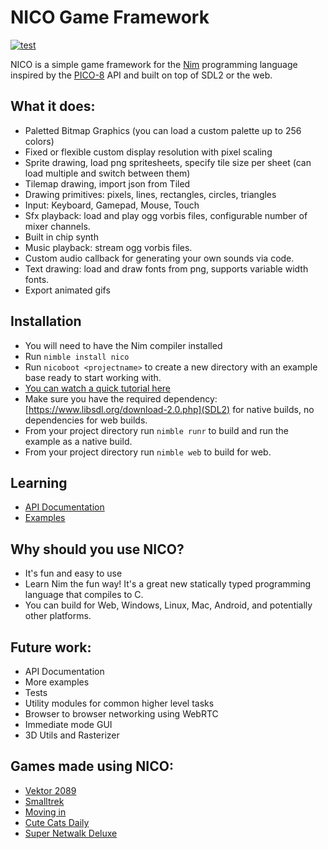 # NICO Game Framework
[![test](https://github.com/ftsf/nico/workflows/test/badge.svg)](https://github.com/ftsf/nico/actions)

NICO is a simple game framework for the [Nim](http://nim-lang.org/) programming language inspired by the [PICO-8](http://www.lexaloffle.com/) API and built on top of SDL2 or the web.

## What it does:
 * Paletted Bitmap Graphics (you can load a custom palette up to 256 colors)
 * Fixed or flexible custom display resolution with pixel scaling
 * Sprite drawing, load png spritesheets, specify tile size per sheet (can load multiple and switch between them)
 * Tilemap drawing, import json from Tiled
 * Drawing primitives: pixels, lines, rectangles, circles, triangles
 * Input: Keyboard, Gamepad, Mouse, Touch
 * Sfx playback: load and play ogg vorbis files, configurable number of mixer channels.
 * Built in chip synth
 * Music playback: stream ogg vorbis files.
 * Custom audio callback for generating your own sounds via code.
 * Text drawing: load and draw fonts from png, supports variable width fonts.
 * Export animated gifs

## Installation
 * You will need to have the Nim compiler installed
 * Run ```nimble install nico```
 * Run ```nicoboot <projectname>``` to create a new directory with an example base ready to start working with.
 * [You can watch a quick tutorial here](https://www.youtube.com/watch?v=czLI5XJFxYA&list=PLxLdEZg8DRwTIEzUpfaIcBqhsj09mLWHx&index=3)
 * Make sure you have the required dependency: [https://www.libsdl.org/download-2.0.php](SDL2) for native builds, no dependencies for web builds.
 * From your project directory run ```nimble runr``` to build and run the example as a native build.
 * From your project directory run ```nimble web``` to build for web.

## Learning
 * [API Documentation](../blob/master/API.md)
 * [Examples](examples/)

## Why should you use NICO?
 * It's fun and easy to use
 * Learn Nim the fun way! It's a great new statically typed programming language that compiles to C.
 * You can build for Web, Windows, Linux, Mac, Android, and potentially other platforms.

## Future work:
 * API Documentation
 * More examples
 * Tests
 * Utility modules for common higher level tasks
  * Browser to browser networking using WebRTC
  * Immediate mode GUI
  * 3D Utils and Rasterizer

## Games made using NICO:
 * [Vektor 2089](https://impbox.itch.io/vektor2089)
 * [Smalltrek](https://impbox.itch.io/smalltrek)
 * [Moving in](https://impbox.itch.io/moving-in)
 * [Cute Cats Daily](https://impbox.itch.io/cute-cats-daily)
 * [Super Netwalk Deluxe](https://impbox.itch.io/super-netwalk-deluxe)
